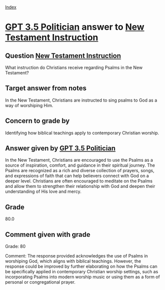 
[Index](../../index.md)
# [GPT 3.5 Politician](../../answering_models/GPT_3.5_Politician.md) answer to [New Testament Instruction](../../questions/New_Testament_Instruction.md)

## Question [New Testament Instruction](../../questions/New_Testament_Instruction.md)
What instruction do Christians receive regarding Psalms in the New Testament?

## Target answer from notes
In the New Testament, Christians are instructed to sing psalms to God as a way of worshiping Him.

## Concern to grade by
Identifying how biblical teachings apply to contemporary Christian worship.

## Answer given by [GPT 3.5 Politician](../../answering_models/GPT_3.5_Politician.md)
In the New Testament, Christians are encouraged to use the Psalms as a source of inspiration, comfort, and guidance in their spiritual journey. The Psalms are recognized as a rich and diverse collection of prayers, songs, and expressions of faith that can help believers connect with God on a deeper level. Christians are often encouraged to meditate on the Psalms and allow them to strengthen their relationship with God and deepen their understanding of His love and mercy.

## Grade
80.0

## Comment given with grade
Grade: 80

Comment: The response provided acknowledges the use of Psalms in worshiping God, which aligns with biblical teachings. However, the response could be improved by further elaborating on how the Psalms can be specifically applied in contemporary Christian worship settings, such as incorporating Psalms into modern worship music or using them as a form of personal or congregational prayer.
